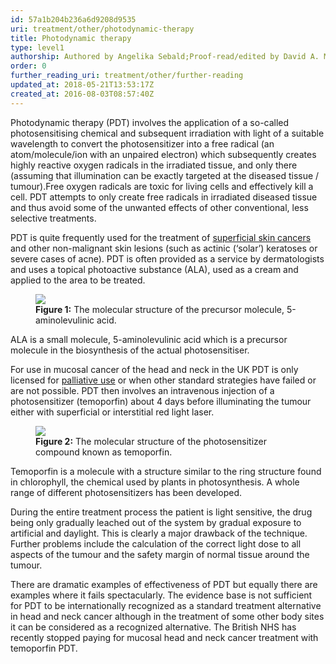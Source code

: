 ```yaml
---
id: 57a1b204b236a6d9208d9535
uri: treatment/other/photodynamic-therapy
title: Photodynamic therapy
type: level1
authorship: Authored by Angelika Sebald;Proof-read/edited by David A. Mitchell
order: 0
further_reading_uri: treatment/other/further-reading
updated_at: 2018-05-21T13:53:17Z
created_at: 2016-08-03T08:57:40Z
---
```


<p>Photodynamic therapy (PDT) involves the application of a so-called
    photosensitising chemical and subsequent irradiation with
    light of a suitable wavelength to convert the photosensitizer
    into a free radical (an atom/molecule/ion with an unpaired
    electron) which subsequently creates highly reactive oxygen
    radicals in the irradiated tissue, and only there (assuming
    that illumination can be exactly targeted at the diseased
    tissue / tumour).Free oxygen radicals are toxic for living
    cells and effectively kill a cell. PDT attempts to only create
    free radicals in irradiated diseased tissue and thus avoid
    some of the unwanted effects of other conventional, less
    selective treatments.</p>
<p>PDT is quite frequently used for the treatment of <a href="/diagnosis/a-z/cancer/facial-skin">superficial skin cancers</a>    and other non-malignant skin lesions (such as actinic (‘solar’)
    keratoses or severe cases of acne). PDT is often provided
    as a service by dermatologists and uses a topical photoactive
    substance (ALA), used as a cream and applied to the area
    to be treated.</p>
<figure><img src="/treatment/other/photodynamic-therapy/figure1.png">
    <figcaption><strong>Figure 1:</strong> The molecular structure of the
        precursor molecule, 5-aminolevulinic acid.</figcaption>
</figure>
<p>ALA is a small molecule, 5-aminolevulinic acid which is a precursor
    molecule in the biosynthesis of the actual photosensitiser.</p>
<p>For use in mucosal cancer of the head and neck in the UK PDT
    is only licensed for <a href="/treatment/timelines/palliative-care">palliative use</a>    or when other standard strategies have failed or are not
    possible. PDT then involves an intravenous injection of a
    photosensitizer (temoporfin) about 4 days before illuminating
    the tumour either with superficial or interstitial red light
    laser.</p>
<figure><img src="/treatment/other/photodynamic-therapy/figure2.png">
    <figcaption><strong>Figure 2:</strong> The molecular structure of the
        photosensitizer compound known as temoporfin.</figcaption>
</figure>
<p>Temoporfin is a molecule with a structure similar to the ring
    structure found in chlorophyll, the chemical used by plants
    in photosynthesis. A whole range of different photosensitizers
    has been developed.</p>
<p>During the entire treatment process the patient is light sensitive,
    the drug being only gradually leached out of the system by
    gradual exposure to artificial and daylight. This is clearly
    a major drawback of the technique. Further problems include
    the calculation of the correct light dose to all aspects
    of the tumour and the safety margin of normal tissue around
    the tumour.</p>
<p>There are dramatic examples of effectiveness of PDT but equally
    there are examples where it fails spectacularly. The evidence
    base is not sufficient for PDT to be internationally recognized
    as a standard treatment alternative in head and neck cancer
    although in the treatment of some other body sites it can
    be considered as a recognized alternative. The British NHS
    has recently stopped paying for mucosal head and neck cancer
    treatment with temoporfin PDT.</p>
